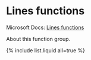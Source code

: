 ---
---

# Lines functions

Microsoft Docs: [Lines functions](https://docs.microsoft.com/en-us/powerquery-m/lines-functions)

About this function group.

{% include list.liquid all=true %}
